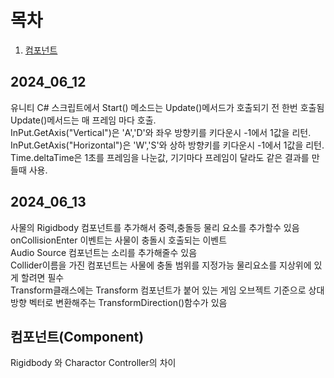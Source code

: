 # 목차
1. [컴포넌트](#컴포넌트(Component))

## 2024_06_12
유니티 C# 스크립트에서 Start() 메소드는 Update()메서드가 호출되기 전 한번 호출됨 Update()메서드는 매 프레임 마다 호출.  
InPut.GetAxis("Vertical")은 'A','D'와 좌우 방향키를 키다운시 -1에서 1값을 리턴.  
InPut.GetAxis("Horizontal")은 'W','S'와 상하 방향키를 키다운시 -1에서 1값을 리턴.  
Time.deltaTime은 1초를 프레임을 나눈값, 기기마다 프레임이 달라도 같은 결과를 만들때 사용.  





## 2024_06_13
사물의 Rigidbody 컴포넌트를 추가해서 중력,충돌등 물리 요소를 추가할수 있음  
onCollisionEnter 이벤트는 사물이 충돌시 호출되는 이벤트  
Audio Source 컴포넌트는 소리를 추가해줄수 있음  
Collider이름을 가진 컴포넌트는 사물에 충돌 범위를 지정가능 물리요소를 지상위에 있게 할려면 필수  
Transform클래스에는 Transform 컴포넌트가 붙어 있는 게임 오브젝트 기준으로 상대 방향 벡터로 변환해주는 TransformDirection()함수가 있음  

## 컴포넌트(Component)
Rigidbody 와 Charactor Controller의 차이

